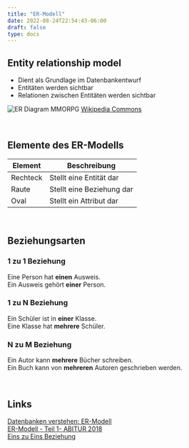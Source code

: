 ```yaml
---
title: "ER-Modell"
date: 2022-08-24T22:54:43-06:00
draft: false
type: docs
---
```


## Entity relationship model

- Dient als Grundlage im Datenbankentwurf
- Entitäten werden sichtbar
- Relationen zwischen Entitäten werden sichtbar

![ER Diagram MMORPG](../../Assets/AbschlusspruefungTeil1/ER_Diagram_MMORPG.png)
[Wikipedia Commons](https://commons.wikimedia.org/wiki/File:ER_Diagram_MMORPG.png)

<br>

## Elemente des ER-Modells

|Element|Beschreibung|
|-------|------------|
|Rechteck|Stellt eine Entität dar|
|Raute|Stellt eine Beziehung dar|
|Oval|Stellt ein Attribut dar|

<br>

## Beziehungsarten

### 1 zu 1 Beziehung

Eine Person hat __einen__ Ausweis.  
Ein Ausweis gehört __einer__ Person.

### 1 zu N Beziehung

Ein Schüler ist in __einer__ Klasse.  
Eine Klasse hat __mehrere__ Schüler.

### N zu M Beziehung

Ein Autor kann __mehrere__ Bücher schreiben.  
Ein Buch kann von __mehreren__ Autoren geschrieben werden.

<br>

## Links

[Datenbanken verstehen: ER-Modell](https://datenbanken-verstehen.de/datenmodellierung/entity-relationship-modell/)  
[ER-Modell - Teil 1- ABITUR 2018](https://www.youtube.com/watch?v=baF9b5Lkiio)  
[Eins zu Eins Beziehung](https://spontan-wild-und-kuchen.de/archive/3669)  
